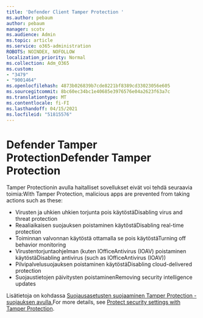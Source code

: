 ```yaml
---
title: 'Defender Client Tamper Protection '
ms.author: pebaum
author: pebaum
manager: scotv
ms.audience: Admin
ms.topic: article
ms.service: o365-administration
ROBOTS: NOINDEX, NOFOLLOW
localization_priority: Normal
ms.collection: Adm_O365
ms.custom:
- "3479"
- "9001464"
ms.openlocfilehash: 4873b026839b7cde8221bf8389cd33023056e605
ms.sourcegitcommit: 8bc60ec34bc1e40685e3976576e04a2623f63a7c
ms.translationtype: MT
ms.contentlocale: fi-FI
ms.lasthandoff: 04/15/2021
ms.locfileid: "51815576"
---
```

# <a name="defender-tamper-protection"></a><span data-ttu-id="374fd-102">Defender Tamper Protection</span><span class="sxs-lookup"><span data-stu-id="374fd-102">Defender Tamper Protection</span></span> 

<span data-ttu-id="374fd-103">Tamper Protectionin avulla haitalliset sovellukset eivät voi tehdä seuraavia toimia:</span><span class="sxs-lookup"><span data-stu-id="374fd-103">With Tamper Protection, malicious apps are prevented from taking actions such as these:</span></span>

- <span data-ttu-id="374fd-104">Virusten ja uhkien uhkien torjunta pois käytöstä</span><span class="sxs-lookup"><span data-stu-id="374fd-104">Disabling virus and threat protection</span></span>
- <span data-ttu-id="374fd-105">Reaaliaikaisen suojauksen poistaminen käytöstä</span><span class="sxs-lookup"><span data-stu-id="374fd-105">Disabling real-time protection</span></span>
- <span data-ttu-id="374fd-106">Toiminnan valvonnan käytöstä ottamalla se pois käytöstä</span><span class="sxs-lookup"><span data-stu-id="374fd-106">Turning off behavior monitoring</span></span>
- <span data-ttu-id="374fd-107">Virustentorjuntaohjelman (kuten IOfficeAntivirus (IOAV) poistaminen käytöstä</span><span class="sxs-lookup"><span data-stu-id="374fd-107">Disabling antivirus (such as IOfficeAntivirus (IOAV))</span></span>
- <span data-ttu-id="374fd-108">Pilvipalvelusuojauksen poistaminen käytöstä</span><span class="sxs-lookup"><span data-stu-id="374fd-108">Disabling cloud-delivered protection</span></span>
- <span data-ttu-id="374fd-109">Suojaustietojen päivitysten poistaminen</span><span class="sxs-lookup"><span data-stu-id="374fd-109">Removing security intelligence updates</span></span>

<span data-ttu-id="374fd-110">Lisätietoja on kohdassa [Suojausasetusten suojaaminen Tamper Protection - suojauksen avulla.](https://docs.microsoft.com/windows/security/threat-protection/windows-defender-antivirus/prevent-changes-to-security-settings-with-tamper-protection)</span><span class="sxs-lookup"><span data-stu-id="374fd-110">For more details, see [Protect security settings with Tamper Protection](https://docs.microsoft.com/windows/security/threat-protection/windows-defender-antivirus/prevent-changes-to-security-settings-with-tamper-protection).</span></span>
